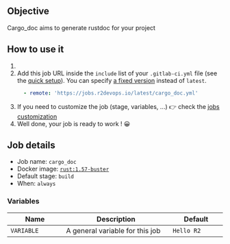 ## Objective

Cargo_doc aims to generate rustdoc for your project

## How to use it

1. <Your steps>
1. Add this job URL inside the `include` list of your `.gitlab-ci.yml` file (see the [quick setup](/use-the-hub/#quick-setup)). You can specify [a fixed version](#changelog) instead of `latest`.
    ```yaml
      - remote: 'https://jobs.r2devops.io/latest/cargo_doc.yml'
    ```
1. If you need to customize the job (stage, variables, ...) 👉 check the [jobs
   customization](/use-the-hub/#jobs-customization)
1. Well done, your job is ready to work ! 😀

## Job details

* Job name: `cargo_doc`
* Docker image:
[`rust:1.57-buster`](https://hub.docker.com/r/_/rust)
* Default stage: `build`
* When: `always`

### Variables

| Name | Description | Default |
| ---- | ----------- | ------- |
| `VARIABLE` <img width=100/> | A general variable for this job <img width=175/>| `Hello R2` <img width=100/>|
